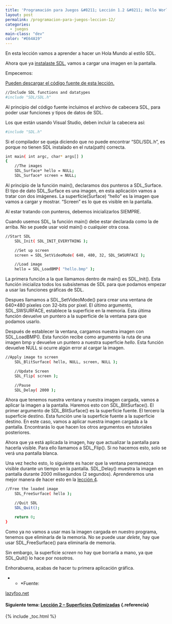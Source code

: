 ```yaml
---
title: 'Programación para Juegos &#8211; Lección 1.2 &#8211; Hello World'
layout: post
permalink: /programacion-para-juegos-leccion-12/
categories:
  - juegos
main-class: "dev"
color: "#E64A19"
---
```

<div class="icosdl">
</div>

En esta lección vamos a aprender a hacer un Hola Mundo al estilo SDL.

Ahora que ya [instalaste SDL][1], vamos a cargar una imagen en la pantalla.

Empecemos:

[Pueden descargar el código fuente de esta lección.][2]


<!--ad-->

```bash
//Include SDL functions and datatypes
#include "SDL/SDL.h"
```

Al principio del código fuente incluimos el archivo de cabecera SDL, para poder usar funciones y tipos de datos de SDL.

Los que están usando Visual Studio, deben incluir la cabecera así:

```bash
#include "SDL.h"
```

Si el compilador se queja diciendo que no puede encontrar &#8220;SDL/SDL.h&#8221;, es porque no tienen SDL instalado en el ruta(path) correcta.

```bash
int main( int argc, char* args[] )
{
    //The images
    SDL_Surface* hello = NULL;
    SDL_Surface* screen = NULL;

```

Al principio de la función main(), declaramos dos punteros a SDL\_Surface. El tipo de dato SDL\_Surface es una imagen, en esta aplicación vamos a tratar con dos imágenes. La superfície(Surface) &#8220;hello&#8221; es la imagen que vamos a cargar y mostrar. &#8220;Screen&#8221; es lo que es visible en la pantalla.

Al estar tratando con punteros, debemos inicializarlos SIEMPRE.

Cuando usemos SDL, la función main() debe estar declarada como la de arriba. No se puede usar void main() o cualquier otra cosa.

```bash
//Start SDL
    SDL_Init( SDL_INIT_EVERYTHING );

    //Set up screen
    screen = SDL_SetVideoMode( 640, 480, 32, SDL_SWSURFACE );

    //Load image
    hello = SDL_LoadBMP( "hello.bmp" );

```

La primera función a la que llamamos dentro de main() es SDL_Init(). Esta función inicializa todos los subsistemas de SDL para que podamos empezar a usar las funciones gráficas de SDL.

Despues llamamos a SDL\_SetVideoMode() para crear una ventana de 640&#215;480 píxeles con 32-bits por pixel. El último argumento, SDL\_SWSURFACE, establece la superficie en la memoria. Esta última función devuelve un puntero a la superficie de la ventana para que podamos usarlo.

Después de establecer la ventana, cargamos nuestra imagen con SDL_LoadBMP(). Esta función recibe como argumento la ruta de una imagen bmp y devuelve un puntero a nuestra superficie <var>hello</var>. Esta función devuelve NULL si ocurre algún error al cargar la imagen.

```bash
//Apply image to screen
    SDL_BlitSurface( hello, NULL, screen, NULL );

    //Update Screen
    SDL_Flip( screen );

    //Pause
    SDL_Delay( 2000 );

```

Ahora que tenemos nuestra ventana y nuestra imagen cargada, vamos a aplicar la imagen a la pantalla. Haremos esto con SDL\_BlitSurface(). El primer argumento de SDL\_BlitSurface() es la superficie fuente. El tercero la superficie destino. Esta función une la superficie fuente a la superficie destino. En este caso, vamos a aplicar nuestra imagen cargada a la pantalla. Encontrarás lo que hacen los otros argumentos en tutoriales posteriores.

Ahora que ya está aplicada la imagen, hay que actualizar la pantalla para hacerla visible. Para ello llamamos a SDL_Flip(). Si no hacemos esto, solo se verá una pantalla blanca.

Una vez hecho esto, lo siguiente es hacer que la ventana permanezca visible durante un tiempo en la pantalla. SDL_Delay() muestra la imagen en pantalla durante 2000 milisegundos (2 segundos). Aprenderemos una mejor manera de hacer esto en la [lección 4][3].

```bash
//Free the loaded image
    SDL_FreeSurface( hello );

    //Quit SDL
    SDL_Quit();

    return 0;
}

```

Como ya no vamos a usar mas la imagen cargada en nuestro programa, tenemos que eliminarla de la memoria. No se puede usar <var>delete</var>, hay que usar SDL_FreeSurface() para eliminarla de memoria.

Sin embargo, la superficie <var>screen</var> no hay que borrarla a mano, ya que SDL_Quit() lo hace por nosotros.

Enhorabuena, acabas de hacer tu primera aplicación gráfica.

* * *Fuente:

[lazyfoo.net][4]</p>

#### Siguiente tema: [Lección 2 &#8211; Superficies Optimizadas][5] {.referencia}



 [1]: https://elbauldelprogramador.com/programacion-para-juegos-leccion-1/
 [2]: http://www.lazyfoo.net/downloads/index.php?file=SDLTut_lesson01
 [3]: https://elbauldelprogramador.com/programacion-para-juegos-leccion-4/
 [4]: http://www.lazyfoo.net/
 [5]: https://elbauldelprogramador.com/programacion-para-juegos-leccion-2/

{% include _toc.html %}

